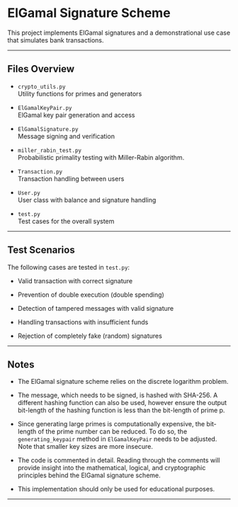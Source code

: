 
# ElGamal Signature Scheme

  

This project implements ElGamal signatures and a demonstrational use case that simulates bank transactions.


---

## Files Overview

- `crypto_utils.py`  
  Utility functions for primes and generators

- `ElGamalKeyPair.py`  
  ElGamal key pair generation and access

- `ElGamalSignature.py`  
  Message signing and verification

- `miller_rabin_test.py`  
  Probabilistic primality testing with Miller-Rabin algorithm.

- `Transaction.py`  
  Transaction handling between users

- `User.py`  
  User class with balance and signature handling
  
 - `test.py`  
  Test cases for the overall system
  

---  

##  Test Scenarios

  

The following cases are tested in `test.py`:

  

* Valid transaction with correct signature

* Prevention of double execution (double spending)

* Detection of tampered messages with valid signature

* Handling transactions with insufficient funds

* Rejection of completely fake (random) signatures

  

---

  

##  Notes

  

* The ElGamal signature scheme relies on the discrete logarithm problem.

* The message, which needs to be signed, is hashed with SHA-256. A different hashing function can also be used, however ensure the output bit-length of the hashing function is less than the bit-length of prime p.

* Since generating large primes is computationally expensive, the bit-length of the prime number can be reduced. To do so, the `generating_keypair` method in `ElGamalKeyPair` needs to be adjusted. Note that smaller key sizes are more insecure.

* The code is commented in detail. Reading through the comments will provide insight into the mathematical, logical, and cryptographic principles behind the ElGamal signature scheme.

* This implementation should only be used for educational purposes. 

---
